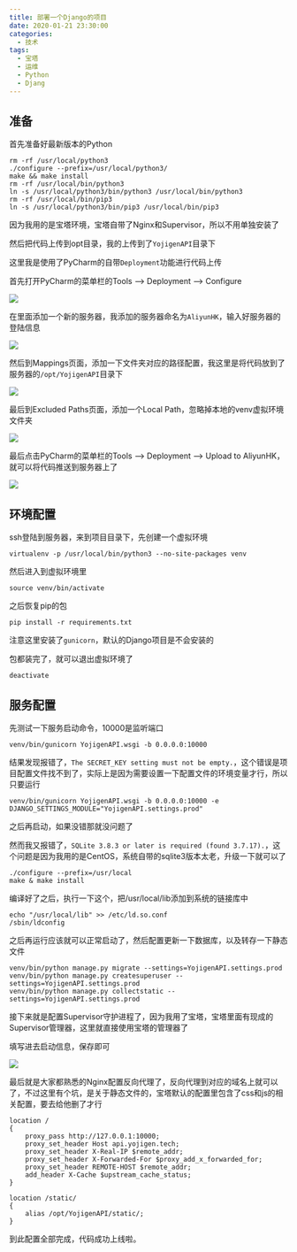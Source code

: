 ```yaml
---
title: 部署一个Django的项目
date: 2020-01-21 23:30:00
categories: 
  - 技术
tags: 
  - 宝塔
  - 运维
  - Python
  - Djang
---
```



## 准备

首先准备好最新版本的Python

```
rm -rf /usr/local/python3
./configure --prefix=/usr/local/python3/
make && make install
rm -rf /usr/local/bin/python3
ln -s /usr/local/python3/bin/python3 /usr/local/bin/python3
rm -rf /usr/local/bin/pip3
ln -s /usr/local/python3/bin/pip3 /usr/local/bin/pip3
```

因为我用的是宝塔环境，宝塔自带了Nginx和Supervisor，所以不用单独安装了

然后把代码上传到opt目录，我的上传到了`YojigenAPI`目录下

这里我是使用了PyCharm的自带`Deployment`功能进行代码上传

首先打开PyCharm的菜单栏的Tools --> Deployment --> Configure

![](~public/assets/26/1.jpg)

在里面添加一个新的服务器，我添加的服务器命名为`AliyunHK`，输入好服务器的登陆信息

![](~public/assets/26/2.jpg)

然后到Mappings页面，添加一下文件夹对应的路径配置，我这里是将代码放到了服务器的`/opt/YojigenAPI`目录下

![](~public/assets/26/3.jpg)

最后到Excluded Paths页面，添加一个Local Path，忽略掉本地的venv虚拟环境文件夹

![](~public/assets/26/4.jpg)

最后点击PyCharm的菜单栏的Tools --> Deployment --> Upload to AliyunHK，就可以将代码推送到服务器上了

![](~public/assets/26/5.jpg)

## 环境配置

ssh登陆到服务器，来到项目目录下，先创建一个虚拟环境

```
virtualenv -p /usr/local/bin/python3 --no-site-packages venv
```

然后进入到虚拟环境里

```
source venv/bin/activate
```

之后恢复pip的包

```
pip install -r requirements.txt
```

注意这里安装了`gunicorn`，默认的Django项目是不会安装的

包都装完了，就可以退出虚拟环境了

```
deactivate
```

## 服务配置

先测试一下服务启动命令，10000是监听端口

```
venv/bin/gunicorn YojigenAPI.wsgi -b 0.0.0.0:10000
```

结果发现报错了，`The SECRET_KEY setting must not be empty.`，这个错误是项目配置文件找不到了，实际上是因为需要设置一下配置文件的环境变量才行，所以只要运行

```
venv/bin/gunicorn YojigenAPI.wsgi -b 0.0.0.0:10000 -e DJANGO_SETTINGS_MODULE="YojigenAPI.settings.prod"
```

之后再启动，如果没错那就没问题了

然而我又报错了，`SQLite 3.8.3 or later is required (found 3.7.17).`，这个问题是因为我用的是CentOS，系统自带的sqlite3版本太老，升级一下就可以了

```
./configure --prefix=/usr/local
make & make install
```

编译好了之后，执行一下这个，把/usr/local/lib添加到系统的链接库中

```
echo "/usr/local/lib" >> /etc/ld.so.conf
/sbin/ldconfig
```

之后再运行应该就可以正常启动了，然后配置更新一下数据库，以及转存一下静态文件

```
venv/bin/python manage.py migrate --settings=YojigenAPI.settings.prod
venv/bin/python manage.py createsuperuser --settings=YojigenAPI.settings.prod
venv/bin/python manage.py collectstatic --settings=YojigenAPI.settings.prod
```

接下来就是配置Supervisor守护进程了，因为我用了宝塔，宝塔里面有现成的Supervisor管理器，这里就直接使用宝塔的管理器了

填写进去启动信息，保存即可

![](~public/assets/26/6.jpg)

最后就是大家都熟悉的Nginx配置反向代理了，反向代理到对应的域名上就可以了，不过这里有个坑，是关于静态文件的，宝塔默认的配置里包含了css和js的相关配置，要去给他删了才行

```
location /
{
	proxy_pass http://127.0.0.1:10000;
	proxy_set_header Host api.yojigen.tech;
	proxy_set_header X-Real-IP $remote_addr;
	proxy_set_header X-Forwarded-For $proxy_add_x_forwarded_for;
	proxy_set_header REMOTE-HOST $remote_addr;
	add_header X-Cache $upstream_cache_status;
}

location /static/ 
{
	alias /opt/YojigenAPI/static/;
}
```

到此配置全部完成，代码成功上线啦。